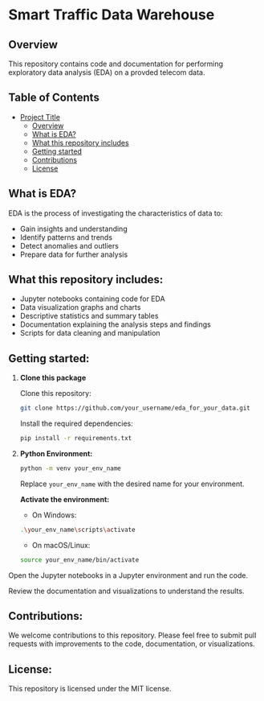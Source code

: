 
# Smart Traffic Data Warehouse

## Overview

This repository contains code and documentation for performing exploratory data analysis (EDA) on a provded telecom data.

## Table of Contents
- [Project Title](#Smart-Traffic-Data-Warehouse)
  - [Overview](#overview)
  - [What is EDA?](#what-is-eda)
  - [What this repository includes](#what-this-repository-includes)
  - [Getting started](#getting-started)
  - [Contributions](#contributions)
  - [License](#license)

## What is EDA?

EDA is the process of investigating the characteristics of data to:
- Gain insights and understanding
- Identify patterns and trends
- Detect anomalies and outliers
- Prepare data for further analysis


## What this repository includes:

- Jupyter notebooks containing code for EDA
- Data visualization graphs and charts
- Descriptive statistics and summary tables
- Documentation explaining the analysis steps and findings
- Scripts for data cleaning and manipulation


## Getting started:

1. **Clone this package**

    Clone this repository:
    ```bash 
    git clone https://github.com/your_username/eda_for_your_data.git
    ```

    Install the required dependencies:
    ```bash
    pip install -r requirements.txt
    ```
2. **Python Environment:**
    ```bash
    python -m venv your_env_name
    ```

    Replace `your_env_name` with the desired name for your environment.
    
    **Activate the environment:**

    - On Windows:

    ```bash
    .\your_env_name\scripts\activate
    ```

    - On macOS/Linux:

    ```bash
    source your_env_name/bin/activate
    ```

Open the Jupyter notebooks in a Jupyter environment and run the code.

Review the documentation and visualizations to understand the results.

## Contributions:

We welcome contributions to this repository. Please feel free to submit pull requests with improvements to the code, documentation, or visualizations.

## License:

This repository is licensed under the MIT license.
